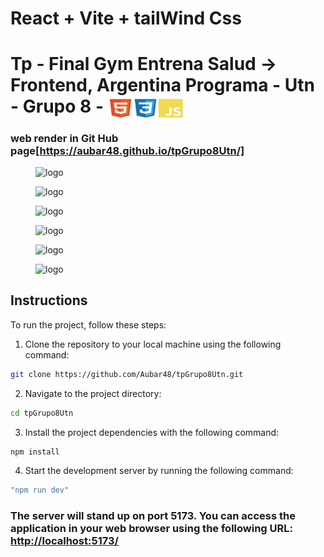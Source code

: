 # React + Vite + tailWind Css 

# Tp - Final Gym Entrena Salud -> Frontend, Argentina Programa - Utn - Grupo 8 - <img align="center" alt="HTML" height="30" width="40" src="https://raw.githubusercontent.com/devicons/devicon/master/icons/html5/html5-original.svg"><img align="center" alt="CSS" height="30" width="40" src="https://raw.githubusercontent.com/devicons/devicon/master/icons/css3/css3-original.svg"><img align="center" alt="JS" height="30" width="40" src="https://raw.githubusercontent.com/devicons/devicon/master/icons/javascript/javascript-plain.svg"> 

### web render in Git Hub page[https://aubar48.github.io/tpGrupo8Utn/]

<figure><img src="./mocks/gym1.png" alt="logo" style="height: 400px;"></figure>
<figure><img src="./mocks/gym2.png" alt="logo" style="height: 400px;"></figure>
<figure><img src="./mocks/gym3.png" alt="logo" style="height: 400px;"></figure>
<figure><img src="./mocks/gym4.png" alt="logo" style="height: 400px;"></figure>
<figure><img src="./mocks/gym5.png" alt="logo" style="height: 400px;"></figure>
<figure><img src="./mocks/gym6.png" alt="logo" style="height: 400px;"></figure>

## Instructions

To run the project, follow these steps:

1. Clone the repository to your local machine using the following command:

```bash
git clone https://github.com/Aubar48/tpGrupo8Utn.git
```

2. Navigate to the project directory:

```bash
cd tpGrupo8Utn
```

3. Install the project dependencies with the following command:

```bash
npm install
```

4. Start the development server by running the following command:

```bash
"npm run dev"
```

### The server will stand up on port 5173. You can access the application in your web browser using the following URL: [http://localhost:5173/](http://localhost:5173/)
